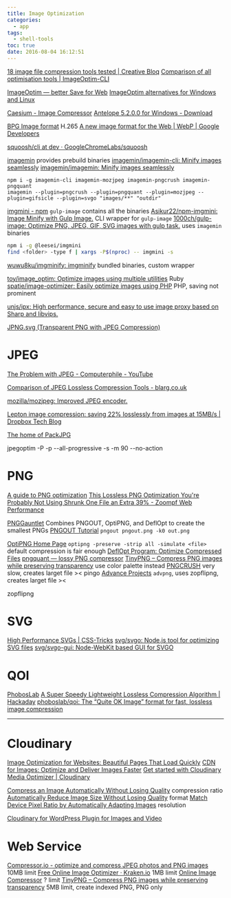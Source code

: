 ```yaml
---
title: Image Optimization
categories:
  - app
tags:
  - shell-tools
toc: true
date: 2016-08-04 16:12:51
---
```


[18 image file compression tools tested | Creative Bloq](http://www.creativebloq.com/design/image-compression-tools-1132865)
[Comparison of all optimisation tools | ImageOptim-CLI](https://jamiemason.github.io/ImageOptim-CLI/)

[ImageOptim — better Save for Web](https://imageoptim.com/mac)
[ImageOptim alternatives for Windows and Linux](https://imageoptim.com/versions.html)

[Caesium - Image Compressor](https://saerasoft.com/caesium)
[Antelope 5.2.0.0 for Windows - Download](https://antelope.en.uptodown.com/windows)

[BPG Image format](http://bellard.org/bpg/) H.265
[A new image format for the Web | WebP | Google Developers](https://developers.google.com/speed/webp/)

[squoosh/cli at dev · GoogleChromeLabs/squoosh](https://github.com/GoogleChromeLabs/squoosh/tree/dev/cli)

[imagemin](https://github.com/imagemin?type=source) provides prebuild binaries
[imagemin/imagemin-cli: Minify images seamlessly](https://github.com/imagemin/imagemin-cli)
[imagemin/imagemin: Minify images seamlessly](https://github.com/imagemin/imagemin)

```
npm i -g imagemin-cli imagemin-mozjpeg imagemin-pngcrush imagemin-pngquant
imagemin --plugin=pngcrush --plugin=pngquant --plugin=mozjpeg --plugin=gifsicle --plugin=svgo "images/**" "outdir"
```

[imgmini - npm](https://www.npmjs.com/package/imgmini) `gulp-image` contains all the binaries
[Asikur22/npm-imgmini: Image Minify with Gulp Image.](https://github.com/Asikur22/npm-imgmini) CLI wrapper for `gulp-image`
[1000ch/gulp-image: Optimize PNG, JPEG, GIF, SVG images with gulp task.](https://github.com/1000ch/gulp-image) uses `imagemin` binaries

```sh
npm i -g @leesei/imgmini
find <folder> -type f | xargs -P$(nproc) -- imgmini -s
```

[wuwu8ku/imgminify: imgminify](https://github.com/wuwu8ku/imgminify) bundled binaries, custom wrapper

[toy/image_optim: Optimize images using multiple utilities](https://github.com/toy/image_optim) Ruby
[spatie/image-optimizer: Easily optimize images using PHP](https://github.com/spatie/image-optimizer) PHP, saving not prominent

[unjs/ipx: High performance, secure and easy to use image proxy based on Sharp and libvips.](https://github.com/unjs/ipx/)

[JPNG.svg (Transparent PNG with JPEG Compression)](https://codepen.io/shshaw/full/LVKEdv?__cf_chl_jschl_tk__=15fe89eba4cfcd91483b5f446e2bd7e5ab144a98-1576653921-0-ARmYaylhbR0Nwzr7Mb1AyZfGpO-GnPHy5k34lS3n7FiDgdgDmphs82JUSbBitFdYosbBbcLbt3SMeNGDXfAg7qcL8aCfPc3aVx-H1FO8IE8lPAt4HL7pB9SqkIHxhSzdVtLbzZvZM_1aCFCBQYIBt4qhNpL3qNW-BW9BW7ywQXFm1hO9iZHbvT3KfbYlS7yH63F4Eh2K7encgLe89AfCvVEkoQckqI-16qekSdQt4PUznsma9fmmpgazM1G3xqO-lmc0gVczow9ykDT2FRLV3m4iCEtJgsKJN0hXf80xaSRyoz0ag-6mn7iimQf2zzl6NTU4Thbs8hz-L11V7PlL1zkjanQpR6aEoGEKHanbXEiM)

# JPEG

[The Problem with JPEG - Computerphile - YouTube](https://www.youtube.com/watch?v=yBX8GFqt6GA)

[Comparison of JPEG Lossless Compression Tools - blarg.co.uk](https://blarg.co.uk/blog/comparison-of-jpeg-lossless-compression-tools)

[mozilla/mozjpeg: Improved JPEG encoder.](https://github.com/mozilla/mozjpeg)

[Lepton image compression: saving 22% losslessly from images at 15MB/s | Dropbox Tech Blog](https://blogs.dropbox.com/tech/2016/07/lepton-image-compression-saving-22-losslessly-from-images-at-15mbs/)

[The home of PackJPG](http://www.elektronik.htw-aalen.de/packjpg/)

jpegoptim -P -p --all-progressive -s -m 90 --no-action <file>

# PNG

[A guide to PNG optimization](http://optipng.sourceforge.net/pngtech/optipng.html)
[This Lossless PNG Optimization You're Probably Not Using Shrunk One File an Extra 39% - Zoompf Web Performance](https://zoompf.com/blog/2014/11/png-optimization)

[PNGGauntlet](https://pnggauntlet.com/) Combines PNGOUT, OptiPNG, and DeflOpt to create the smallest PNGs
[PNGOUT Tutorial](http://advsys.net/ken/util/pngout.htm)
`pngout pngout.png -k0 out.png`

[OptiPNG Home Page](http://optipng.sourceforge.net/)
`optipng -preserve -strip all -simulate <file>` default compression is fair enough
[DeflOpt Program: Optimize Compressed Files](http://www.dotnetperls.com/deflopt)
[pngquant — lossy PNG compressor](https://pngquant.org/)
[TinyPNG – Compress PNG images while preserving transparency](https://tinypng.com/) use color palette instead
[PNGCRUSH](https://pmt.sourceforge.io/pngcrush/) very slow, creates larget file ><
pingo
[Advance Projects](http://www.advancemame.it/doc-advpng.html) `advpng`, uses zopflipng, creates larget file ><

zopflipng

# SVG

[High Performance SVGs | CSS-Tricks](https://css-tricks.com/high-performance-svgs/)
[svg/svgo: Node.js tool for optimizing SVG files](https://github.com/svg/svgo)
[svg/svgo-gui: Node-WebKit based GUI for SVGO](https://github.com/svg/svgo-gui)

# QOI

[PhobosLab](https://phoboslab.org/log/2021/11/qoi-fast-lossless-image-compression)
[A Super Speedy Lightweight Lossless Compression Algorithm | Hackaday](https://hackaday.com/2021/11/30/a-super-speedy-lightweight-lossless-compression-algorithm/)
[phoboslab/qoi: The “Quite OK Image” format for fast, lossless image compression](https://github.com/phoboslab/qoi)

---

# Cloudinary

[Image Optimization for Websites: Beautiful Pages That Load Quickly](https://cloudinary.com/blog/image_optimization_for_websites_beautiful_pages_that_load_quickly)
[CDN for Images: Optimize and Deliver Images Faster](https://cloudinary.com/blog/delivering_all_your_websites_images_through_a_cdn)
[Get started with Cloudinary Media Optimizer | Cloudinary](https://cloudinary.com/documentation/media_optimizer_get_started)

[Compress an Image Automatically Without Losing Quality](https://cloudinary.com/blog/the_holy_grail_of_image_optimization_or_balancing_visual_quality_and_file_size) compression ratio
[Automatically Reduce Image Size Without Losing Quality](https://cloudinary.com/blog/adaptive_browser_based_image_format_delivery) format
[Match Device Pixel Ratio by Automatically Adapting Images](https://cloudinary.com/blog/how_to_automatically_adapt_website_images_to_retina_and_hidpi_devices) resolution

[Cloudinary for WordPress Plugin for Images and Video](https://cloudinary.com/blog/introducing_cloudinary_s_wordpress_plugin_for_dynamic_images_and_video)

# Web Service

[Compressor.io - optimize and compress JPEG photos and PNG images](https://compressor.io/) 10MB limit
[Free Online Image Optimizer · Kraken.io](https://kraken.io/web-interface) 1MB limit
[Online Image Сompressor](https://imagecompressor.com/) ? limit
[TinyPNG – Compress PNG images while preserving transparency](https://tinypng.com/) 5MB limit, create indexed PNG, PNG only
